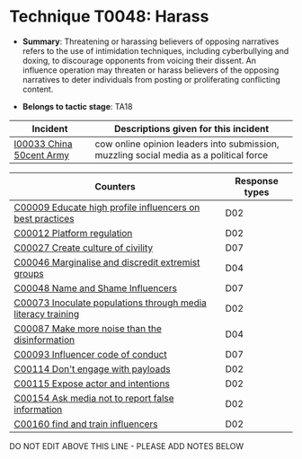 # Technique T0048: Harass

* **Summary**: Threatening or harassing believers of opposing narratives refers to the use of intimidation  techniques, including cyberbullying and doxing, to discourage opponents from voicing their  dissent. An influence operation may threaten or harass believers of the opposing narratives to  deter individuals from posting or proliferating conflicting content.  

* **Belongs to tactic stage**: TA18


| Incident | Descriptions given for this incident |
| -------- | -------------------- |
| [I00033 China 50cent Army](../../generated_pages/incidents/I00033.md) | cow online opinion leaders into submission, muzzling social media as a political force |



| Counters | Response types |
| -------- | -------------- |
| [C00009 Educate high profile influencers on best practices](../../generated_pages/counters/C00009.md) | D02 |
| [C00012 Platform regulation](../../generated_pages/counters/C00012.md) | D02 |
| [C00027 Create culture of civility](../../generated_pages/counters/C00027.md) | D07 |
| [C00046 Marginalise and discredit extremist groups](../../generated_pages/counters/C00046.md) | D04 |
| [C00048 Name and Shame Influencers](../../generated_pages/counters/C00048.md) | D07 |
| [C00073 Inoculate populations through media literacy training](../../generated_pages/counters/C00073.md) | D02 |
| [C00087 Make more noise than the disinformation](../../generated_pages/counters/C00087.md) | D04 |
| [C00093 Influencer code of conduct](../../generated_pages/counters/C00093.md) | D07 |
| [C00114 Don't engage with payloads](../../generated_pages/counters/C00114.md) | D02 |
| [C00115 Expose actor and intentions](../../generated_pages/counters/C00115.md) | D02 |
| [C00154 Ask media not to report false information](../../generated_pages/counters/C00154.md) | D02 |
| [C00160 find and train influencers](../../generated_pages/counters/C00160.md) | D02 |


DO NOT EDIT ABOVE THIS LINE - PLEASE ADD NOTES BELOW